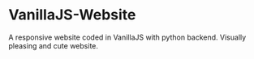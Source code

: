 # VanillaJS-Website
A responsive website coded in VanillaJS with python backend. Visually pleasing and cute website. 
